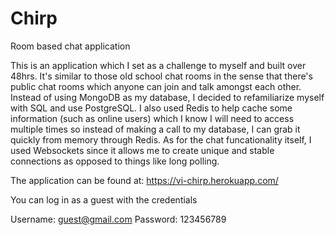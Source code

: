 # Chirp
Room based chat application

This is an application which I set as a challenge to myself and built over 48hrs. It's similar to those old school chat rooms in the sense that there's public chat rooms which anyone can join and talk amongst each other. Instead of using MongoDB as my database, I decided to refamiliarize myself with SQL and use PostgreSQL. I also used Redis to help cache some information (such as online users) which I know I will need to access multiple times so instead of making a call to my database, I can grab it quickly from memory through Redis. As for the chat funcationality itself, I used Websockets since it allows me to create unique and stable connections as opposed to things like long polling.

The application can be found at: https://vi-chirp.herokuapp.com/

You can log in as a guest with the credentials

Username: guest@gmail.com
Password: 123456789
